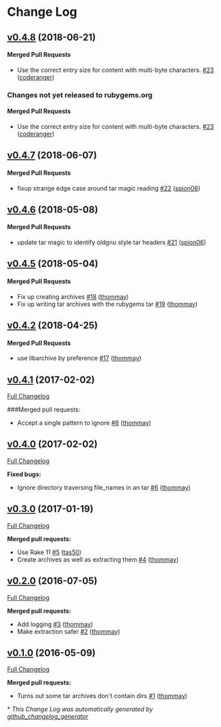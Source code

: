 <!-- usage documentation: http://expeditor-docs.es.chef.io/configuration/changelog/ -->
# Change Log

<!-- latest_release 0.4.8 -->
## [v0.4.8](https://github.com/chef/mixlib-archive/tree/v0.4.8) (2018-06-21)

#### Merged Pull Requests
- Use the correct entry size for content with multi-byte characters. [#23](https://github.com/chef/mixlib-archive/pull/23) ([coderanger](https://github.com/coderanger))
<!-- latest_release -->

<!-- release_rollup since=0.4.7 -->
### Changes not yet released to rubygems.org

#### Merged Pull Requests
- Use the correct entry size for content with multi-byte characters. [#23](https://github.com/chef/mixlib-archive/pull/23) ([coderanger](https://github.com/coderanger)) <!-- 0.4.8 -->
<!-- release_rollup -->

<!-- latest_stable_release -->
## [v0.4.7](https://github.com/chef/mixlib-archive/tree/v0.4.7) (2018-06-07)

#### Merged Pull Requests
- fixup strange edge case around tar magic reading [#22](https://github.com/chef/mixlib-archive/pull/22) ([spion06](https://github.com/spion06))
<!-- latest_stable_release -->

## [v0.4.6](https://github.com/chef/mixlib-archive/tree/v0.4.6) (2018-05-08)

#### Merged Pull Requests
- update tar magic to identify oldgnu style tar headers [#21](https://github.com/chef/mixlib-archive/pull/21) ([spion06](https://github.com/spion06))

## [v0.4.5](https://github.com/chef/mixlib-archive/tree/v0.4.5) (2018-05-04)

#### Merged Pull Requests
- Fix up creating archives [#18](https://github.com/chef/mixlib-archive/pull/18) ([thommay](https://github.com/thommay))
- Fix up writing tar archives with the rubygems tar [#19](https://github.com/chef/mixlib-archive/pull/19) ([thommay](https://github.com/thommay))

## [v0.4.2](https://github.com/chef/mixlib-archive/tree/v0.4.2) (2018-04-25)

#### Merged Pull Requests
- use libarchive by preference [#17](https://github.com/chef/mixlib-archive/pull/17) ([thommay](https://github.com/thommay))

## [v0.4.1](https://github.com/chef/mixlib-archive/tree/v0.4.1) (2017-02-02)

[Full Changelog](https://github.com/chef/mixlib-archive/compare/v0.4.0...v0.4.1)

###Merged pull requests:

- Accept a single pattern to ignore [\#8](https://github.com/chef/mixlib-archive/pull/8) ([thommay](https://github.com/thommay))

## [v0.4.0](https://github.com/chef/mixlib-archive/tree/v0.4.0) (2017-02-02)
[Full Changelog](https://github.com/chef/mixlib-archive/compare/v0.3.0...v0.4.0)

**Fixed bugs:**

- Ignore directory traversing file\_names in an tar [\#6](https://github.com/chef/mixlib-archive/pull/6) ([thommay](https://github.com/thommay))

## [v0.3.0](https://github.com/chef/mixlib-archive/tree/v0.3.0) (2017-01-19)
[Full Changelog](https://github.com/chef/mixlib-archive/compare/v0.2.0...v0.3.0)

**Merged pull requests:**

- Use Rake 11 [\#5](https://github.com/chef/mixlib-archive/pull/5) ([tas50](https://github.com/tas50))
- Create archives as well as extracting them [\#4](https://github.com/chef/mixlib-archive/pull/4) ([thommay](https://github.com/thommay))

## [v0.2.0](https://github.com/chef/mixlib-archive/tree/v0.2.0) (2016-07-05)
[Full Changelog](https://github.com/chef/mixlib-archive/compare/v0.1.0...v0.2.0)

**Merged pull requests:**

- Add logging [\#3](https://github.com/chef/mixlib-archive/pull/3) ([thommay](https://github.com/thommay))
- Make extraction safer [\#2](https://github.com/chef/mixlib-archive/pull/2) ([thommay](https://github.com/thommay))

## [v0.1.0](https://github.com/chef/mixlib-archive/tree/v0.1.0) (2016-05-09)
[Full Changelog](https://github.com/chef/mixlib-archive/compare/053f20d5455cc463251f91d1413b973232909dc2...v0.1.0)

**Merged pull requests:**

- Turns out some tar archives don't contain dirs [\#1](https://github.com/chef/mixlib-archive/pull/1) ([thommay](https://github.com/thommay))



\* *This Change Log was automatically generated by [github_changelog_generator](https://github.com/skywinder/Github-Changelog-Generator)*
